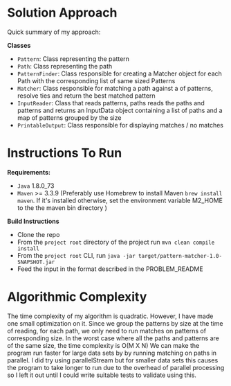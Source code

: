 Solution Approach
==================

Quick summary of my approach:

**Classes**

- `Pattern`: Class representing the pattern
- `Path`: Class representing the path
- `PatternFinder`: Class responsible for creating a Matcher object for each Path with the corresponding list of same sized Patterns
- `Matcher`: Class responsible for matching a path against a of patterns, resolve ties and return the best matched pattern
- `InputReader`: Class that reads patterns, paths reads the paths and patterns and returns an InputData object containing a list of paths and a map of patterns
grouped by the size
- `PrintableOutput`: Class responsible for displaying matches / no matches


Instructions To Run
===================

**Requirements:**

- `Java` 1.8.0_73
- `Maven` >= 3.3.9 (Preferably use Homebrew to install Maven `brew install maven`. If it's installed otherwise, set the environment variable  M2_HOME to the the maven bin directory )


**Build Instructions**

- Clone the repo
- From the `project root` directory of the project run `mvn clean compile install`
- From the `project root` CLI, run `java -jar target/pattern-matcher-1.0-SNAPSHOT.jar`
- Feed the input in the format described in the PROBLEM_README

Algorithmic Complexity
======================

The time complexity of my algorithm is quadratic. However, I have made one small optimization on it. Since we group the patterns by size at the time of reading, for each path, we only need to run matches on patterns of corresponding size. In the worst case where all the paths and patterns are of the same size, the time complexity is O(M X N)
We can make the program run faster for large data sets by by running matching on paths in parallel. I did try using parallelStream but for smaller data sets this causes the program to take longer to run due to the overhead of parallel processing so I left it out until I could write suitable tests to validate using this.
